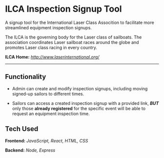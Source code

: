 # ILCA Inspection Signup Tool

A signup tool for the International Laser Class Assocition to facilitate more streamlined equipment inspection signups.

The ILCA is the governing body for the Laser class of sailboats. The association coordinates Laser sailboat races around the globe and promotes Laser class racing in every country.

<b>ILCA Home:</b> *http://www.laserinternational.org/*

<hr>

## Functionality

* Admin can create and modify inspection signups, including moving signed-up sailors to different times.

* Sailors can access a created inspection signup with a provided link, *<b>BUT</b>* only those <b>already registered</b> for the specific event will be able to request an equipment inspection time.

## Tech Used
<b>Frontend:</b> *JavaScript, React, HTML, CSS*

<b>Backend:</b> *Node, Express*

